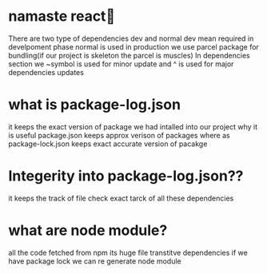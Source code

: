 # namaste react🚀

There are two type of dependencies
dev and normal
dev mean required in develpoment phase
normal is used in production
we use parcel package for bundling(if our project is skeleton the parcel is muscles)
In dependencies section we ~symbol is used for minor update and ^ is used for major dependencies updates

# what is package-log.json
it keeps the exact version of package we had intalled into our project
why it is useful
package.json keeps approx verison of packages
where as package-lock.json keeps exact accurate version of pacakge

# Integerity into package-log.json??
it keeps the track of file check exact tarck of all these dependencies

# what are node module?
all the code fetched from npm 
its huge file 
transtitve dependencies
if we have package lock we can re generate node module 

